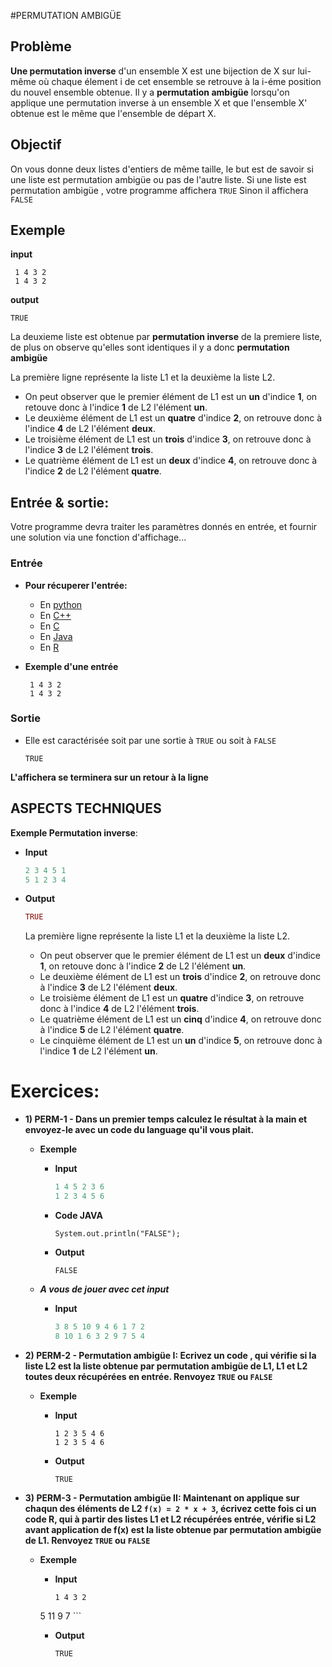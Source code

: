#PERMUTATION AMBIGÜE

## Problème
**Une permutation inverse** d'un ensemble X est une bijection de X sur lui-même où chaque élement i de cet ensemble se retrouve à la i-éme position du nouvel ensemble obtenue.
Il y a **permutation ambigüe** lorsqu'on applique une permutation inverse à un ensemble X et que l'ensemble X' obtenue est le même que l'ensemble de départ X.

## Objectif
On vous donne deux listes d'entiers de même taille, le but est de savoir si une liste est permutation ambigüe ou pas de l'autre liste.
Si une liste est permutation ambigüe , votre programme affichera ```TRUE```
Sinon il affichera ```FALSE```


## Exemple

**input**
  ```
   1 4 3 2 
   1 4 3 2
  ```
  
**output**
  ```
  TRUE
  
  ```
  
La deuxieme liste est obtenue par **permutation inverse** de la premiere liste,  de plus on observe qu'elles sont identiques il y a donc **permutation ambigüe**

La première ligne représente la liste L1 et la deuxième la liste L2.
  +	On peut observer que le premier élément de L1 est un **un** d'indice **1**, on retouve donc à l'indice **1** de L2 l'élément **un**.
  +	Le deuxième élément de L1 est un **quatre** d'indice **2**, on retrouve donc à l'indice **4** de L2 l'élément **deux**.
  +	Le troisième élément de L1 est un **trois** d'indice **3**, on retrouve donc à l'indice **3** de L2 l'élément **trois**.
  +	Le quatrième élément de L1 est un **deux** d'indice **4**, on retrouve donc à l'indice **2** de L2 l'élément **quatre**.


## Entrée & sortie:
Votre programme devra traiter les paramètres donnés en entrée, et fournir une solution via une fonction d'affichage...

### Entrée

+ **Pour récuperer l'entrée:**

  + En [python](https://github.com/GRnice/ConcoursJuin/blob/master/IO/entreePython.md  "python")
  + En [C++](https://github.com/GRnice/ConcoursJuin/blob/master/IO/entreeCPP.md  "C++")
  + En [C](https://github.com/GRnice/ConcoursJuin/blob/master/IO/entreeC.md "C")
  + En [Java](https://github.com/GRnice/ConcoursJuin/blob/master/IO/entreeJava.md "Java")
  + En [R](https://github.com/GRnice/ConcoursJuin/blob/master/IO/entreeR.md "Java")

+ **Exemple d'une entrée**
  ```
   1 4 3 2 
   1 4 3 2
  ```

### Sortie

+ Elle est caractérisée soit par une sortie à ```TRUE``` ou soit à ```FALSE```

	```
   TRUE
   
	```
**L'affichera se terminera sur un retour à la ligne**
    
## ASPECTS TECHNIQUES


 **Exemple Permutation inverse**:

  + **Input**
  
     ```R
     2 3 4 5 1 
     5 1 2 3 4
     ```
    
  + **Output**
  
     ```R
     TRUE
     
     ```
     La première ligne représente la liste L1 et la deuxième la liste L2.
     +	On peut observer que le premier élément de L1 est un **deux** d'indice **1**, on retouve donc à l'indice **2** de L2 l'élément **un**.
     +	Le deuxième élément de L1 est un **trois** d'indice **2**, on retrouve donc à l'indice **3** de L2 l'élément **deux**.
     +	Le troisième élément de L1 est un **quatre** d'indice **3**, on retrouve donc à l'indice **4** de L2 l'élément **trois**.
     +	Le quatrième élément de L1 est un **cinq** d'indice **4**, on retrouve donc à l'indice **5** de L2 l'élément **quatre**.
     +	Le cinquième élément de L1 est un **un** d'indice **5**, on retrouve donc à l'indice **1** de L2 l'élément **un**.

# Exercices:

+ **1) PERM-1 - Dans un premier temps calculez le résultat à la main et envoyez-le avec un code du language qu'il vous plait.**
	+ **Exemple**

		+ **Input**
		
			```R
			1 4 5 2 3 6
			1 2 3 4 5 6
			```
		
		+ **Code JAVA**    
		
			```
			System.out.println("FALSE"); 
			
			```
		+ **Output**
		
			```
			FALSE 
			
			 ```
			 
	+ ***A vous de jouer avec cet input***
		
		+ **Input**
			
			```R
			3 8 5 10 9 4 6 1 7 2
			8 10 1 6 3 2 9 7 5 4
			```
 
+ **2) PERM-2 - Permutation ambigüe I:
	Ecrivez un code , qui vérifie si la liste L2 est la liste obtenue par permutation ambigüe de L1, L1 et L2 toutes deux récupérées en entrée.
    Renvoyez ```TRUE``` ou ```FALSE```**

	+ **Exemple**

		+ **Input**
		
			```
			1 2 3 5 4 6
    		1 2 3 5 4 6
			```

		+ **Output**
		
			```
			TRUE 
			
			 ```


+ **3)  PERM-3 - Permutation ambigüe II:
	Maintenant on applique sur chaqun des éléments de L2 **```f(x) = 2 * x + 3```**, écrivez cette fois ci un code R, qui à partir des listes L1 et L2 récupérées entrée, vérifie si L2 avant application de f(x) est la liste obtenue par permutation ambigüe de L1.
     Renvoyez ```TRUE``` ou ```FALSE```**

	+ **Exemple**

		+ **Input**
		
			```
	       1 4 3 2 
   	    5 11 9 7
			```

		+ **Output**
		
			```
			TRUE 
			
			 ```




